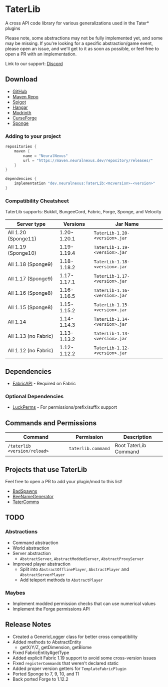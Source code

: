 # TaterLib

A cross API code library for various generalizations used in the Tater* plugins

Please note, some abstractions may not be fully implemented yet, and some may be missing.
If you're looking for a specific abstraction/game event, please open an issue, and we'll get to it as soon as possible, or feel free to open a PR with an implementation.

Link to our support: [Discord](https://discord.neuralnexus.dev)

## Download

- [GitHub](https://github.com/p0t4t0sandwich/TaterLib/releases)
- [Maven Repo](https://maven.neuralnexus.dev/#/releases/dev/neuralnexus/TaterLib)
- [Spigot](https://www.spigotmc.org/resources/taterlib.111852/)
- [Hangar](https://hangar.papermc.io/p0t4t0sandwich/TaterLib)
- [Modrinth](https://modrinth.com/plugin/taterlib)
- [CurseForge](https://www.curseforge.com/minecraft/mc-mods/taterlib)
- [Sponge](https://ore.spongepowered.org/p0t4t0sandwich/TaterLib)

### Adding to your project
```gradle
repositories {
    maven {
        name = "NeuralNexus"
        url = "https://maven.neuralnexus.dev/repository/releases/"
    }
}

dependencies {
    implementation "dev.neuralnexus:TaterLib:<mcversion>-<version>"
}
```

### Compatibility Cheatsheet

TaterLib supports: Bukkit, BungeeCord, Fabric, Forge, Sponge, and Velocity

| Server type          | Versions    | Jar Name                      |
|----------------------|-------------|-------------------------------|
| All 1.20 (Sponge11)  | 1.20-1.20.1 | `TaterLib-1.20-<version>.jar` |
| All 1.19 (Sponge10)  | 1.19-1.19.4 | `TaterLib-1.19-<version>.jar` |
| All 1.18 (Sponge9)   | 1.18-1.18.2 | `TaterLib-1.18-<version>.jar` |
| All 1.17 (Sponge9)   | 1.17-1.17.1 | `TaterLib-1.17-<version>.jar` |
| All 1.16 (Sponge8)   | 1.16-1.16.5 | `TaterLib-1.16-<version>.jar` |
| All 1.15 (Sponge8)   | 1.15-1.15.2 | `TaterLib-1.15-<version>.jar` |
| All 1.14             | 1.14-1.14.3 | `TaterLib-1.14-<version>.jar` |
| All 1.13 (no Fabric) | 1.13-1.13.2 | `TaterLib-1.13-<version>.jar` |
| All 1.12 (no Fabric) | 1.12-1.12.2 | `TaterLib-1.12-<version>.jar` |

## Dependencies

- [FabricAPI](https://modrinth.com/mod/fabric-api) - Required on Fabric

### Optional Dependencies

- [LuckPerms](https://luckperms.net/) - For permissions/prefix/suffix support

## Commands and Permissions

| Command                      | Permission          | Description           |
|------------------------------|---------------------|-----------------------|
| `/taterlib <version/reload>` | `taterlib.command`  | Root TaterLib Command |

## Projects that use TaterLib

Feel free to open a PR to add your plugin/mod to this list!

- [BadSpawns](https://github.com/p0t4t0sandwich/BadSpawns)
- [BeeNameGenerator](https://github.com/p0t4t0sandwich/BeeNameGeneratorPlugin)
- [TaterComms](https://github.com/p0t4t0sandwich/TaterComms)

## TODO

### Abstractions
- Command abstraction
- World abstraction
- Server abstraction
  - `AbstractServer`, `AbstractModdedServer`, `AbstractProxyServer`
- Improved player abstraction
  - Split into `AbstractOfflinePlayer`, `AbstractPlayer` and `AbstractServerPlayer`
  - Add teleport methods to `AbstractPlayer`

### Maybes
- Implement modded permission checks that can use numerical values
- Implement the Forge permissions API

## Release Notes
- Created a GenericLogger class for better cross compatibility
- Added methods to AbstractEntity
  - getX/Y/Z, getDimension, getBiome
- Fixed FabricEntity#getType
- Added explicit Fabric 1.19 support to avoid some cross-version issues
- Fixed `registerCommand`s that weren't declared static
- Added proper version getters for `TemplateFabricPlugin`
- Ported Sponge to 7, 9, 10, and 11
- Back ported Forge to 1.12.2
